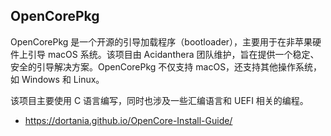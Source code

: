 ## OpenCorePkg

OpenCorePkg 是一个开源的引导加载程序（bootloader），主要用于在非苹果硬件上引导 macOS 系统。该项目由 Acidanthera 团队维护，旨在提供一个稳定、安全的引导解决方案。OpenCorePkg 不仅支持 macOS，还支持其他操作系统，如 Windows 和 Linux。

该项目主要使用 C 语言编写，同时也涉及一些汇编语言和 UEFI 相关的编程。

- <https://dortania.github.io/OpenCore-Install-Guide/>